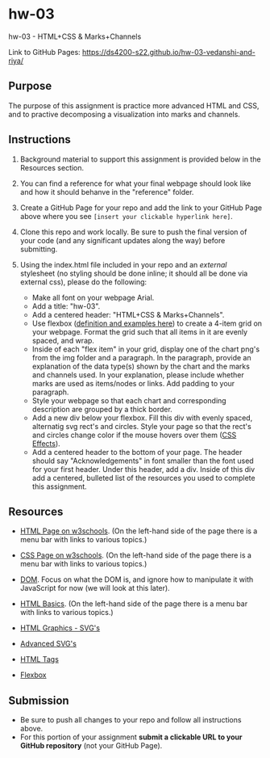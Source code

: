 # hw-03
hw-03 - HTML+CSS &amp; Marks+Channels

Link to GitHub Pages: https://ds4200-s22.github.io/hw-03-vedanshi-and-riya/

## Purpose

The purpose of this assignment is practice more advanced HTML and CSS, and to practive decomposing a visualization into marks and channels.  

## Instructions

1. Background material to support this assignment is provided below in the Resources section.  

1. You can find a reference for what your final webpage should look like and how it should behanve in the "reference" folder. 

1. Create a GitHub Page for your repo and add the link to your GitHub Page above where you see `[insert your clickable hyperlink here]`. 

1. Clone this repo and work locally. Be sure to push the final version of your code (and any significant updates along the way) before submitting. 

1. Using the index.html file included in your repo and an *external* stylesheet (no styling should be done inline; it should all be done via external css), please do the following: 
   - Make all font on your webpage Arial. 
   - Add a title: "hw-03".
   - Add a centered header: "HTML+CSS & Marks+Channels". 
   - Use flexbox ([definition and examples here](https://css-tricks.com/snippets/css/a-guide-to-flexbox/)) to create a 4-item grid on your webpage. Format the grid such that all items in it are evenly spaced, and wrap.  
   - Inside of each "flex item" in your grid, display one of the chart png's from the img folder and a paragraph. In the paragraph, provide an explanation of the data type(s) shown by the chart and the marks and channels used. In your explanation, please include whether marks are used as items/nodes or links. Add padding to your paragraph.
   - Style your webpage so that each chart and corresponding description are grouped by a thick border. 
   - Add a new div below your flexbox. Fill this div with evenly spaced, alternatig svg rect's and circles. Style your page so that the rect's and circles change color if the mouse hovers over them ([CSS Effects](https://learn-the-web.algonquindesign.ca/topics/advanced-svg/#svg-effects)). 
   - Add a centered header to the bottom of your page. The header should say "Acknowledgements" in font smaller than the font used for your first header. Under this header, add a div. Inside of this div add a centered, bulleted list of the resources you used to complete this assignment.  

## Resources 

* [HTML Page on w3schools](https://www.w3schools.com/html/default.asp). (On the left-hand side of the page there is a menu bar with links to various topics.) 

* [CSS Page on w3schools](https://www.w3schools.com/css/default.asp). (On the left-hand side of the page there is a menu bar with links to various topics.) 

* [DOM](https://www.geeksforgeeks.org/dom-document-object-model/). Focus on what the DOM is, and ignore how to manipulate it with JavaScript for now (we will look at this later).

* [HTML Basics](https://www.geeksforgeeks.org/html-introduction/?ref=lbp). (On the left-hand side of the page there is a menu bar with links to various topics.) 

* [HTML Graphics - SVG's](https://www.geeksforgeeks.org/html-svg-basics/?ref=lbp)

* [Advanced SVG's](https://learn-the-web.algonquindesign.ca/topics/advanced-svg/)

* [HTML Tags](https://www.geeksforgeeks.org/html-tags-complete-reference/?ref=lbp)

* [Flexbox](https://css-tricks.com/snippets/css/a-guide-to-flexbox/)

## Submission

* Be sure to push all changes to your repo and follow all instructions above. 
* For this portion of your assignment **submit a clickable URL to your GitHub repository** (not your GitHub Page).  
